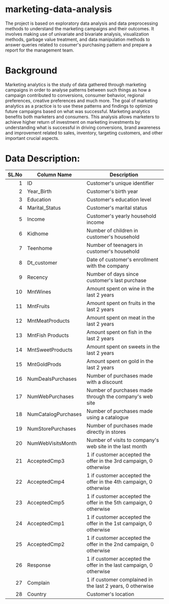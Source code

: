 # marketing-data-analysis

The project is based on exploratory data analysis and data preprocessing methods to understand the marketing campaigns and their outcomes. It involves making use of univariate and bivariate analysis, visualization methods, garbage value treatment, and data manipulation methods to answer queries related to cosumer's purchasing pattern and prepare a report for the management team.


# Background

Marketing analytics is the study of data gathered through marketing campaigns in order to analyse patterns between such things as how a campaign contributed to conversions, consumer behavior, regional preferences, creative preferences and much more. The goal of marketing analytics as a practice is to use these patterns and findings to optimize future campaigns based on what was successful.
Marketing analytics benefits both marketers and consumers. This analysis allows marketers to achieve higher return of investment on marketing investments by understanding what is successful in driving conversions, brand awareness and improvement related to sales, inventory, targeting customers, and other important crucial aspects.


# Data Description:

| SL.No | Column Name | Description |
| -------------: | ------------- | ----- |
| 1 | ID | Customer's unique identifier |
| 2 | Year_Birth | Customer's birth year |
| 3 | Education | Customer's education level |
| 4 | Marital_Status | Customer's marital status |
| 5 | Income | Customer's yearly household income |
| 6 | Kidhome | Number of children in customer's household |
| 7 | Teenhome | Number of teenagers in customer's household |
| 8 | Dt_customer | Date of customer's enrollment with the company |
| 9 | Recency | Number of days since customer's last purchase |
| 10 | MntWines | Amount spent on wine in the last 2 years |
| 11 | MntFruits | Amount spent on fruits in the last 2 years |
| 12 | MntMeatProducts | Amount spent on meat in the last 2 years |
| 13 | MntFish Products | Amount spent on fish in the last 2 years |
| 14 | MntSweetProducts | Amount spent on sweets in the last 2 years |
| 15 | MntGoldProds | Amount spent on gold in the last 2 years |
| 16 | NumDealsPurchases | Number of purchases made with a discount |
| 17 | NumWebPurchases | Number of purchases made through the company's web site |
| 18 | NumCatalogPurchases | Number of purchases made using a catalogue |
| 19 | NumStorePurchases | Number of purchases made directly in stores |
| 20 | NumWebVisitsMonth | Number of visits to company's web site in the last month |
| 21 | AcceptedCmp3 | 1 if customer accepted the offer in the 3rd campaign, 0 otherwise |
| 22 | AcceptedCmp4 | 1 if customer accepted the offer in the 4th campaign, 0 otherwise |
| 23 | AcceptedCmp5 | 1 if customer accepted the offer in the 5th campaign, 0 otherwise |
| 24 | AcceptedCmp1 | 1 if customer accepted the offer in the 1st campaign, 0 otherwise |
| 25 | AcceptedCmp2 | 1 if customer accepted the offer in the 2nd campaign, 0 otherwise |
| 26 | Response | 1 if customer accepted the offer in the last campaign, 0 otherwise |
| 27 | Complain | 1 if customer complained in the last 2 years, 0 otherwise |
| 28 | Country | Customer's location |
